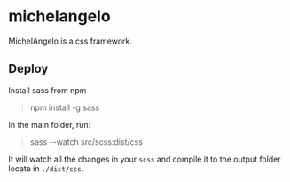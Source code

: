 # michelangelo
MichelAngelo is a css framework.

## Deploy

Install sass from npm
> npm install -g sass

In the main folder, run:
> sass --watch src/scss:dist/css

It will watch all the changes in your `scss` and compile it to the output folder locate in `./dist/css`.

